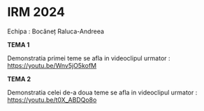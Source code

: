 # IRM 2024

Echipa : Bocăneț Raluca-Andreea

**TEMA 1**

Demonstratia primei teme se afla in videoclipul urmator :
https://youtu.be/Wnv5jO5kofM

**TEMA 2**

Demonstratia celei de-a doua teme se afla in videoclipul urmator :
https://youtu.be/t0X_ABDQo8o
